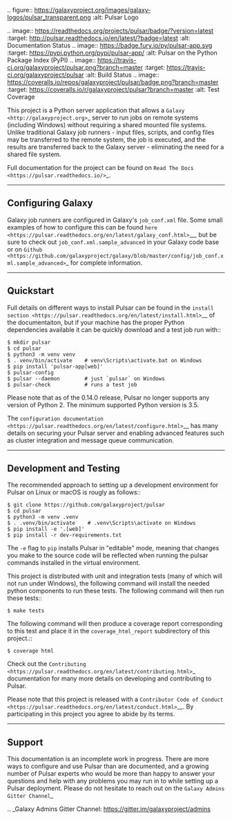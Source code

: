 .. figure:: https://galaxyproject.org/images/galaxy-logos/pulsar_transparent.png
   :alt: Pulsar Logo

.. image:: https://readthedocs.org/projects/pulsar/badge/?version=latest
   :target: http://pulsar.readthedocs.io/en/latest/?badge=latest
   :alt: Documentation Status
.. image:: https://badge.fury.io/py/pulsar-app.svg
   :target: https://pypi.python.org/pypi/pulsar-app/
   :alt: Pulsar on the Python Package Index (PyPI)
.. image:: https://travis-ci.org/galaxyproject/pulsar.png?branch=master
   :target: https://travis-ci.org/galaxyproject/pulsar
   :alt: Build Status
.. image:: https://coveralls.io/repos/galaxyproject/pulsar/badge.png?branch=master
   :target: https://coveralls.io/r/galaxyproject/pulsar?branch=master
   :alt: Test Coverage

This project is a Python server application that allows a `Galaxy
<http://galaxyproject.org>`_ server to run jobs on remote systems (including
Windows) without requiring a shared mounted file systems. Unlike traditional
Galaxy job runners - input files, scripts, and config files may be transferred
to the remote system, the job is executed, and the results are transferred back
to the Galaxy server - eliminating the need for a shared file system.

Full documentation for the project can be found on `Read The Docs
<https://pulsar.readthedocs.io/>`_.

------------------
Configuring Galaxy
------------------

Galaxy job runners are configured in Galaxy's ``job_conf.xml`` file. Some small
examples of how to configure this can be found `here
<https://pulsar.readthedocs.org/en/latest/galaxy_conf.html>`__, but be sure
to check out ``job_conf.xml.sample_advanced`` in your Galaxy code base or on
`Github
<https://github.com/galaxyproject/galaxy/blob/master/config/job_conf.xml.sample_advanced>`_
for complete information.

------------------
Quickstart
------------------

Full details on different ways to install Pulsar can be found in the `install
section <https://pulsar.readthedocs.org/en/latest/install.html>`__ of the
documentaiton, but if your machine has the proper Python dependencies
available it can be quickly download and a test job run with::

    $ mkdir pulsar
    $ cd pulsar
    $ python3 -m venv venv
    $ . venv/bin/activate    # venv\Scripts\activate.bat on Windows
    $ pip install 'pulsar-app[web]'
    $ pulsar-config
    $ pulsar --daemon        # just `pulsar` on Windows
    $ pulsar-check           # runs a test job

Please note that as of the 0.14.0 release, Pulsar no longer supports any version
of Python 2. The minimum supported Python version is 3.5.

The `configuration documentation
<https://pulsar.readthedocs.org/en/latest/configure.html>`__
has many details on securing your Pulsar server and enabling advanced features
such as cluster integration and message queue communication.

-----------------------
Development and Testing
-----------------------

The recommended approach to setting up a development environment for Pulsar on
Linux or macOS is rougly as follows::

    $ git clone https://github.com/galaxyproject/pulsar
    $ cd pulsar
    $ python3 -m venv .venv
    $ . .venv/bin/activate    # .venv\Scripts\activate on Windows
    $ pip install -e '.[web]'
    $ pip install -r dev-requirements.txt

The ``-e`` flag to ``pip`` installs Pulsar in "editable" mode, meaning that
changes you make to the source code will be reflected when running the pulsar
commands installed in the virtual environment.

This project is distributed with unit and integration tests (many of which will
not run under Windows), the following command will install the needed python
components to run these tests. The following command will then run these tests::

    $ make tests

The following command will then produce a coverage report corresponding to this
test and place it in the ``coverage_html_report`` subdirectory of this
project.::

    $ coverage html

Check out the `Contributing
<https://pulsar.readthedocs.org/en/latest/contributing.html>`_ documentation
for many more details on developing and contributing to Pulsar.

Please note that this project is released with a `Contributor Code of Conduct 
<https://pulsar.readthedocs.org/en/latest/conduct.html>`__. By participating
in this project you agree to abide by its terms.

-----------------------
Support
-----------------------

This documentation is an incomplete work in progress. There are more ways to
configure and use Pulsar than are documented, and a growing number of Pulsar
experts who would be more than happy to answer your questions and help with any
problems you may run in to while setting up a Pulsar deployment. Please do not
hesitate to reach out on the `Galaxy Admins Gitter Channel`_

.. _Galaxy Admins Gitter Channel: https://gitter.im/galaxyproject/admins
